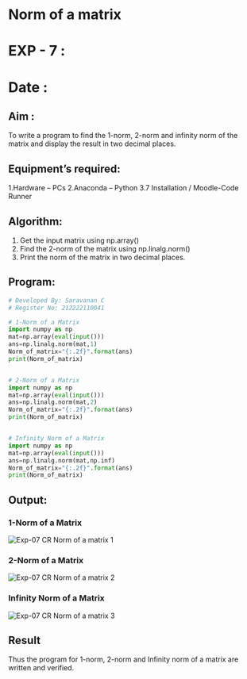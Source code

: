 # Norm of a matrix
# EXP - 7 :
# Date : 
## Aim :
To write a program to find the 1-norm, 2-norm and infinity norm of the matrix and display the result in two decimal places.
## Equipment’s required:
1.Hardware – PCs
2.Anaconda – Python 3.7 Installation / Moodle-Code Runner
## Algorithm:
1. Get the input matrix using np.array()   
2. Find the 2-norm of the matrix using np.linalg.norm()
3. Print the norm of the matrix in two decimal places.

## Program:
```Python
# Developed By: Saravanan C 
# Register No: 212222110041

# 1-Norm of a Matrix
import numpy as np
mat=np.array(eval(input()))
ans=np.linalg.norm(mat,1)
Norm_of_matrix="{:.2f}".format(ans)
print(Norm_of_matrix)


# 2-Norm of a Matrix
import numpy as np 
mat=np.array(eval(input()))
ans=np.linalg.norm(mat,2)
Norm_of_matrix="{:.2f}".format(ans)
print(Norm_of_matrix)


# Infinity Norm of a Matrix
import numpy as np
mat=np.array(eval(input()))
ans=np.linalg.norm(mat,np.inf)
Norm_of_matrix="{:.2f}".format(ans)
print(Norm_of_matrix)

```
## Output:
### 1-Norm of a Matrix
![Exp-07 CR Norm of a matrix 1](https://github.com/user-attachments/assets/04c5a8d0-1256-4ee2-8a8a-23878dfb3dc3)
### 2-Norm of a Matrix
![Exp-07 CR Norm of a matrix 2](https://github.com/user-attachments/assets/fb798e8f-5a1d-4f93-893e-0b2283c05119)
### Infinity Norm of a Matrix
![Exp-07 CR Norm of a matrix 3](https://github.com/user-attachments/assets/e53aa65a-cd1b-4c3d-b1bb-5307a8dd4344)
## Result
Thus the program for 1-norm, 2-norm and Infinity norm of a matrix are written and verified.
